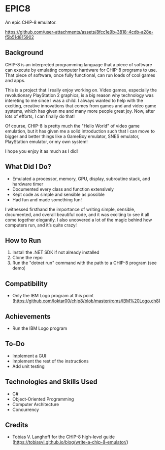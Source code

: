 # EPIC8
An epic CHIP-8 emulator.

https://github.com/user-attachments/assets/8fcc1e9b-3818-4cdb-a28e-f5b51d815902  

## Background
CHIP-8 is an interpreted programming language that a piece of software can execute by emulating computer hardware for CHIP-8 programs to use. That piece of software, once fully functional, can run loads of cool games and apps.

This is a project that I really enjoy working on. Video games, especially the revolutionary PlayStation 2 graphics, is a big reason why technology was intereting to me since I was a child. I always wanted to help with the exciting, creative innovations that comes from games and and video game systems, which has given me and many more people great joy. Now, after lots of efforts, I can finally do that!

Of course, CHIP-8 is pretty much the "Hello World" of video game emulation, but it has given me a solid introduction such that I can move to bigger and better things like a GameBoy emulator, SNES emulator, PlayStation emulator, or my own system!

I hope you enjoy it as much as I did!

## What Did I Do?
- Emulated a processor, memory, GPU, display, subroutine stack, and hardware timer
- Documented every class and function extensively
- Kept code as simple and sensible as possible
- Had fun and made something fun!

I witnessed firsthand the importance of writing simple, sensible, documented, and overall beautiful code, and it was exciting to see it all come together elegantly. I also uncovered a lot of the magic behind how computers run, and it’s quite crazy!

## How to Run
1. Install the .NET SDK if not already installed
2. Clone the repo
3. Run the "dotnet run" command with the path to a CHIP-8 program (see demo)

## Compatibility
- Only the IBM Logo program at this point (https://github.com/loktar00/chip8/blob/master/roms/IBM%20Logo.ch8)

## Achievements
- Run the IBM Logo program

## To-Do
- Implement a GUI
- Implement the rest of the instructions
- Add unit testing

## Technologies and Skills Used
- C#
- Object-Oriented Programming
- Computer Architecture
- Concurrency

## Credits
- Tobias V. Langhoff for the CHIP-8 high-level guide (https://tobiasvl.github.io/blog/write-a-chip-8-emulator/)
